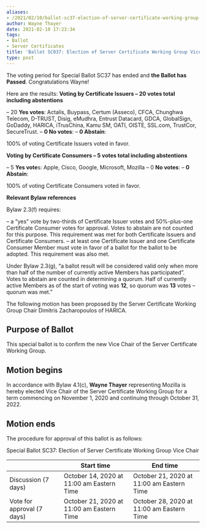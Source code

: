 ```yaml
---
aliases:
- /2021/02/10/ballot-sc37-election-of-server-certificate-working-group-vice-chair/
author: Wayne Thayer
date: 2021-02-10 17:23:34
tags:
- Ballot
- Server Certificates
title: 'Ballot SC037: Election of Server Certificate Working Group Vice Chair'
type: post
---
```


The voting period for Special Ballot SC37 has ended and **the Ballot has Passed**. Congratulations Wayne!

Here are the results:
**Voting by Certificate Issuers – 20 votes total including abstentions**

– 20 **Yes votes**: Actalis, Buypass, Certum (Asseco), CFCA, Chunghwa Telecom, D-TRUST, Disig, eMudhra, Entrust Datacard, GDCA, GlobalSign, GoDaddy, HARICA, iTrusChina, Kamu SM, OATI, OISTE, SSL.com, TrustCor, SecureTrust.
– **0 No votes**:
– **0 Abstain**:

100% of voting Certificate Issuers voted in favor.

**Voting by Certificate Consumers – 5 votes total including abstentions**

– 5 **Yes vote**s: Apple, Cisco, Google, Microsoft, Mozilla
– 0 **No votes**:
– **0 Abstain**:

100% of voting Certificate Consumers voted in favor.

**Relevant Bylaw references**

Bylaw 2.3(f) requires:

– a “yes” vote by two-thirds of Certificate Issuer votes and 50%-plus-one Certificate Consumer votes for approval. Votes to abstain are not counted for this purpose. This requirement was met for both Certificate Issuers and Certificate Consumers.
– at least one Certificate Issuer and one Certificate Consumer Member must vote in favor of a ballot for the ballot to be adopted. This requirement was also met.

Under Bylaw 2.3(g), “a ballot result will be considered valid only when more than half of the number of currently active Members has participated”. Votes to abstain are counted in determining a quorum. Half of currently active Members as of the start of voting was **12**, so quorum was **13** votes – quorum was met.”

The following motion has been proposed by the Server Certificate Working Group Chair Dimitris Zacharopoulos of HARICA.

## Purpose of Ballot

This special ballot is to confirm the new Vice Chair of the Server Certificate Working Group.

## Motion begins

In accordance with Bylaw 4.1(c), **Wayne Thayer** representing Mozilla is hereby elected Vice Chair of the Server Certificate Working Group for a term commencing on November 1, 2020 and continuing through October 31, 2022.

## Motion ends

The procedure for approval of this ballot is as follows:

Special Ballot SC37: Election of Server Certificate Working Group Vice Chair

|                            | Start time                                | End time                                  |
| -------------------------- | ----------------------------------------- | ----------------------------------------- |
| Discussion (7 days)        | October 14, 2020 at 11:00 am Eastern Time | October 21, 2020 at 11:00 am Eastern Time |
| Vote for approval (7 days) | October 21, 2020 at 11:00 am Eastern Time | October 28, 2020 at 11:00 am Eastern Time |
